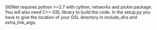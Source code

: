 SIGNet requires python >=2.7 with cython, networkx and pickle package. You will also need C++ GSL library to build the code. In the setup.py you have to give the location of your GSL directory in include_dirs and extra_link_args.
